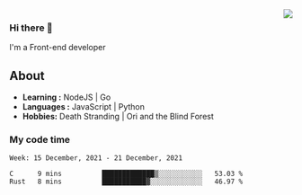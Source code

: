 <img align='right' src="https://github-readme-stats.vercel.app/api?username=strugglebak&show_icons=true">

### Hi there 👋

I'm a Front-end developer

## About

-  **Learning :** NodeJS | Go
-  **Languages :** JavaScript | Python
-  **Hobbies:** Death Stranding | Ori and the Blind Forest

### My code time

<!--START_SECTION:waka-->
```text
Week: 15 December, 2021 - 21 December, 2021

C      9 mins          █████████████▒░░░░░░░░░░░   53.03 % 
Rust   8 mins          ███████████▓░░░░░░░░░░░░░   46.97 % 
```
<!--END_SECTION:waka-->
